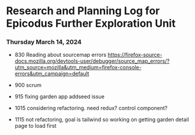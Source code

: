 # Research and Planning Log for Epicodus Further Exploration Unit

### Thursday March 14, 2024

* 830 Reading about sourcemap errors https://firefox-source-docs.mozilla.org/devtools-user/debugger/source_map_errors/?utm_source=mozilla&utm_medium=firefox-console-errors&utm_campaign=default

* 900 scrum
* 915 fixing garden app addseed issue
* 1015 considering refactoring. need redux? control component?
* 1115 not refactoring, goal is tailwind so working on getting garden detail page to load first